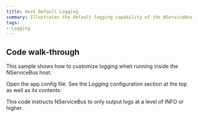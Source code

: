 ```yaml
---
title: Host Default Logging
summary: Illustrates the default logging capability of the NServiceBus host.
tags:
- Logging
---
```


## Code walk-through

This sample shows how to customize logging when running inside the NServiceBus host.

Open the app.config file. See the Logging configuration section at the top as well as its contents:

<!-- import ThresholdConfig -->

This code instructs NServiceBus to only output logs at a level of INFO or higher.
